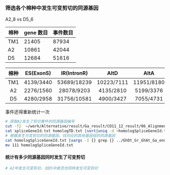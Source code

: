 ### 筛选各个棉种中发生可变剪切的同源基因

A2_8 vs D5_6

| 棉种 | gene 数目 | 事件数目 |
| ---- | --------- | -------- |
| TM1  | 21405     | 87934    |
| A2   | 10861     | 42044    |
| D5   | 12684     | 51616    |


| 棉种 | ES(ExonS) | IR(IntronR) |    AltD    |    AltA    |   AltP    |   Other   |
| :--: | :-------: | :---------: | :--------: | :--------: | :-------: | :-------: |
| TM1  | 4139/3440 | 53689/18239 | 10223/7111 | 11951/8180 | 5088/3441 | 2823/2046 |
|  A2  | 2276/1560 | 28078/9203  | 4135/2810  | 5199/3376  | 1823/1296 | 1435/949  |
|  D5  | 4280/2958 | 31756/10581 | 4900/3427  | 7055/4731  | 1819/1303 | 1805/1209 |

事件还得重新统计一次

```bash
# 获取A2发生了剪切事件的同源基因编号
cut -f2  ~/work/Alternative/result/Ga_result/CO11_12_result/06_Alignment/alter_eight/Altenative_category/end_third|sed /^g/d|sort |uniq >spliceGeneId.txt
cat spliceGeneId.txt homologTD.txt |sort|uniq -d >homologSpliceGeneId.txt
# 根据发生可变剪切的同源基因，找对应的其他基因组的同源基因
cat homologSpliceGeneId.txt |xargs -I {} grep {} ../GhDt_Gr_GhAt_Ga_end_noScaffold >111
mv 111 homologSpliceGeneId.txt

```

#### 统计有多少同源基因同时发生了可变剪切

```bash
# A2中发生可变剪切，在D5中是否也同样发生可变剪切

```



